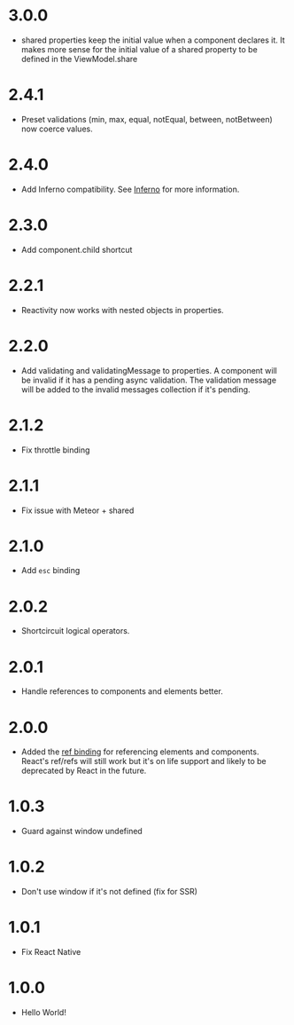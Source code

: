 # 3.0.0
* shared properties keep the initial value when a component declares it. It makes more sense for the initial value of a shared property to be defined in the ViewModel.share

# 2.4.1
* Preset validations (min, max, equal, notEqual, between, notBetween) now coerce values.

# 2.4.0
* Add Inferno compatibility. See [Inferno](https://viewmodel.org/#BasicsInferno) for more information.

# 2.3.0
* Add component.child shortcut

# 2.2.1
* Reactivity now works with nested objects in properties.

# 2.2.0
* Add validating and validatingMessage to properties. A component will be invalid if it has a pending async validation. The validation message will be added to the invalid messages collection if it's pending.

# 2.1.2
* Fix throttle binding

# 2.1.1
* Fix issue with Meteor + shared

# 2.1.0
* Add `esc` binding

# 2.0.2
* Shortcircuit logical operators.

# 2.0.1
* Handle references to components and elements better.

# 2.0.0
* Added the [ref binding](https://viewmodel.org/#BindingsRef) for referencing elements and components. React's ref/refs will still work but it's on life support and likely to be deprecated by React in the future.

# 1.0.3
* Guard against window undefined

# 1.0.2
* Don't use window if it's not defined (fix for SSR)

# 1.0.1
* Fix React Native

# 1.0.0
* Hello World!
